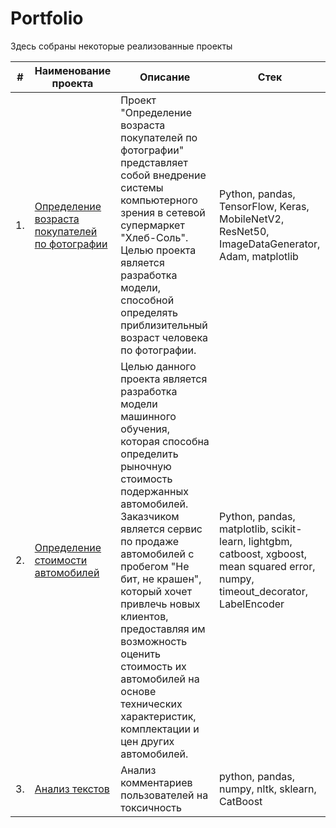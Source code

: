 # Portfolio

Здесь собраны некоторые реализованные проекты

| #    | Наименование проекта                | Описание                                                     | Стек                                                         |
| ---- | ------------------------------------------------------------ | ------------------------------------------------------------ | ------------------------------------------------------------ |
| 1.   | [Определение возраста покупателей по фотографии](https://github.com/PyDataLab/Portfolio/tree/main/age-detection-model) | Проект "Определение возраста покупателей по фотографии" представляет собой внедрение системы компьютерного зрения в сетевой супермаркет "Хлеб-Соль". Целью проекта является разработка модели, способной определять приблизительный возраст человека по фотографии. | Python, pandas, TensorFlow, Keras, MobileNetV2, ResNet50, ImageDataGenerator, Adam, matplotlib       |
| 2.   | [Определение стоимости автомобилей](https://github.com/PyDataLab/Portfolio/tree/main/car-price-prediction) | Целью данного проекта является разработка модели машинного обучения, которая способна определить рыночную стоимость подержанных автомобилей. Заказчиком является сервис по продаже автомобилей с пробегом "Не бит, не крашен", который хочет привлечь новых клиентов, предоставляя им возможность оценить стоимость их автомобилей на основе технических характеристик, комплектации и цен других автомобилей. | Python, pandas, matplotlib, scikit-learn, lightgbm, catboost, xgboost, mean squared error, numpy, timeout_decorator, LabelEncoder |
| 3.   | [Анализ текстов](https://github.com/aq2003/Portfolio/tree/main/Analyzing%20Texts) | Анализ комментариев пользователей на токсичность             | python, pandas, numpy, nltk, sklearn, CatBoost |

